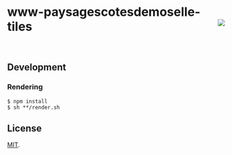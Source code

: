 # www-paysagescotesdemoselle-tiles [<img src="https://github.com/chevalvert.png?size=100" align="right">](http://chevalvert.fr/)

<br>

## Development

### Rendering
```console
$ npm install
$ sh **/render.sh
```

## License

[MIT](https://tldrlegal.com/license/mit-license).
